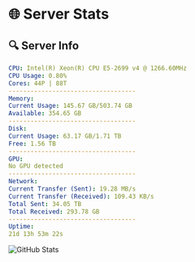 # 🌐 Server Stats
## 🔍 Server Info
```yaml
CPU: Intel(R) Xeon(R) CPU E5-2699 v4 @ 1266.60MHz
CPU Usage: 0.80%
Cores: 44P | 88T
-----------------------------------
Memory:
Current Usage: 145.67 GB/503.74 GB
Available: 354.65 GB
-----------------------------------
Disk:
Current Usage: 63.17 GB/1.71 TB
Free: 1.56 TB
-----------------------------------
GPU:
No GPU detected
-----------------------------------
Network:
Current Transfer (Sent): 19.28 MB/s
Current Transfer (Received): 109.43 KB/s
Total Sent: 34.05 TB
Total Received: 293.78 GB
-----------------------------------
Uptime:
21d 13h 53m 22s
```
![GitHub Stats](https://img.shields.io/badge/Updated-2025-03-29_11:16:11-blue)